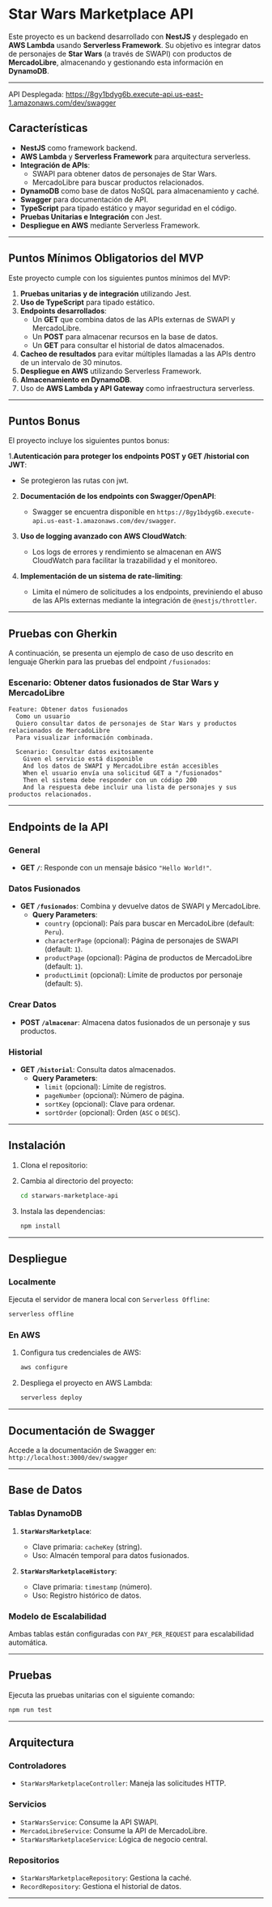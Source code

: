 
# Star Wars Marketplace API

Este proyecto es un backend desarrollado con **NestJS** y desplegado en **AWS Lambda** usando **Serverless Framework**. Su objetivo es integrar datos de personajes de **Star Wars** (a través de SWAPI) con productos de **MercadoLibre**, almacenando y gestionando esta información en **DynamoDB**.

---
API Desplegada: https://8gy1bdyg6b.execute-api.us-east-1.amazonaws.com/dev/swagger

## Características

- **NestJS** como framework backend.
- **AWS Lambda** y **Serverless Framework** para arquitectura serverless.
- **Integración de APIs**:
  - SWAPI para obtener datos de personajes de Star Wars.
  - MercadoLibre para buscar productos relacionados.
- **DynamoDB** como base de datos NoSQL para almacenamiento y caché.
- **Swagger** para documentación de API.
- **TypeScript** para tipado estático y mayor seguridad en el código.
- **Pruebas Unitarias e Integración** con Jest.
- **Despliegue en AWS** mediante Serverless Framework.

---

## Puntos Mínimos Obligatorios del MVP

Este proyecto cumple con los siguientes puntos mínimos del MVP:
1. **Pruebas unitarias y de integración** utilizando Jest.
2. **Uso de TypeScript** para tipado estático.
3. **Endpoints desarrollados**:
   - Un **GET** que combina datos de las APIs externas de SWAPI y MercadoLibre.
   - Un **POST** para almacenar recursos en la base de datos.
   - Un **GET** para consultar el historial de datos almacenados.
4. **Cacheo de resultados** para evitar múltiples llamadas a las APIs dentro de un intervalo de 30 minutos.
5. **Despliegue en AWS** utilizando Serverless Framework.
6. **Almacenamiento en DynamoDB**.
7. Uso de **AWS Lambda y API Gateway** como infraestructura serverless.

---
## Puntos Bonus

El proyecto incluye los siguientes puntos bonus:

1.**Autenticación para proteger los endpoints POST y GET /historial con JWT**:
   - Se protegieron las rutas con jwt.

2. **Documentación de los endpoints con Swagger/OpenAPI**:
   - Swagger se encuentra disponible en `https://8gy1bdyg6b.execute-api.us-east-1.amazonaws.com/dev/swagger`.

3. **Uso de logging avanzado con AWS CloudWatch**:
   - Los logs de errores y rendimiento se almacenan en AWS CloudWatch para facilitar la trazabilidad y el monitoreo.

4. **Implementación de un sistema de rate-limiting**:
   - Limita el número de solicitudes a los endpoints, previniendo el abuso de las APIs externas mediante la integración de `@nestjs/throttler`.

---

## Pruebas con Gherkin

A continuación, se presenta un ejemplo de caso de uso descrito en lenguaje Gherkin para las pruebas del endpoint `/fusionados`:

### Escenario: Obtener datos fusionados de Star Wars y MercadoLibre
```gherkin
Feature: Obtener datos fusionados
  Como un usuario
  Quiero consultar datos de personajes de Star Wars y productos relacionados de MercadoLibre
  Para visualizar información combinada.

  Scenario: Consultar datos exitosamente
    Given el servicio está disponible
    And los datos de SWAPI y MercadoLibre están accesibles
    When el usuario envía una solicitud GET a "/fusionados"
    Then el sistema debe responder con un código 200
    And la respuesta debe incluir una lista de personajes y sus productos relacionados.
```
---
## Endpoints de la API

### General
- **GET `/`**: Responde con un mensaje básico `"Hello World!"`.

### Datos Fusionados
- **GET `/fusionados`**: Combina y devuelve datos de SWAPI y MercadoLibre.
  - **Query Parameters**:
    - `country` (opcional): País para buscar en MercadoLibre (default: `Peru`).
    - `characterPage` (opcional): Página de personajes de SWAPI (default: `1`).
    - `productPage` (opcional): Página de productos de MercadoLibre (default: `1`).
    - `productLimit` (opcional): Límite de productos por personaje (default: `5`).

### Crear Datos
- **POST `/almacenar`**: Almacena datos fusionados de un personaje y sus productos.

### Historial
- **GET `/historial`**: Consulta datos almacenados.
  - **Query Parameters**:
    - `limit` (opcional): Límite de registros.
    - `pageNumber` (opcional): Número de página.
    - `sortKey` (opcional): Clave para ordenar.
    - `sortOrder` (opcional): Orden (`ASC` o `DESC`).

---

## Instalación

1. Clona el repositorio:


2. Cambia al directorio del proyecto:

   ```bash
   cd starwars-marketplace-api
   ```

3. Instala las dependencias:

   ```bash
   npm install
   ```

---

## Despliegue

### Localmente
Ejecuta el servidor de manera local con `Serverless Offline`:

```bash
serverless offline
```

### En AWS
1. Configura tus credenciales de AWS:
   ```bash
   aws configure
   ```

2. Despliega el proyecto en AWS Lambda:
   ```bash
   serverless deploy
   ```

---

## Documentación de Swagger

Accede a la documentación de Swagger en:  
`http://localhost:3000/dev/swagger`

---

## Base de Datos

### Tablas DynamoDB
1. **`StarWarsMarketplace`**:
   - Clave primaria: `cacheKey` (string).
   - Uso: Almacén temporal para datos fusionados.

2. **`StarWarsMarketplaceHistory`**:
   - Clave primaria: `timestamp` (número).
   - Uso: Registro histórico de datos.

### Modelo de Escalabilidad
Ambas tablas están configuradas con `PAY_PER_REQUEST` para escalabilidad automática.

---

## Pruebas

Ejecuta las pruebas unitarias con el siguiente comando:

```bash
npm run test
```

---

## Arquitectura

### **Controladores**
- `StarWarsMarketplaceController`: Maneja las solicitudes HTTP.

### **Servicios**
- `StarWarsService`: Consume la API SWAPI.
- `MercadoLibreService`: Consume la API de MercadoLibre.
- `StarWarsMarketplaceService`: Lógica de negocio central.

### **Repositorios**
- `StarWarsMarketplaceRepository`: Gestiona la caché.
- `RecordRepository`: Gestiona el historial de datos.

---
